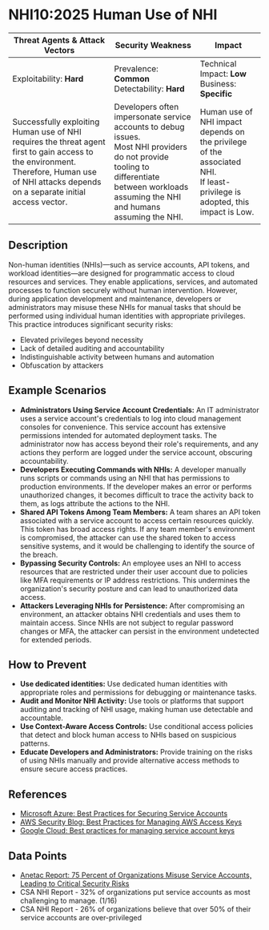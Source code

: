 # NHI10:2025 Human Use of NHI

| Threat Agents & Attack Vectors                    | Security Weakness                                                                                          | Impact                                         |
|---------------------------------------------------|-------------------------------------------------------------------------------------------------------------|------------------------------------------------|
| Exploitability: **Hard**            | Prevalence: **Common**<br>Detectability: **Hard**                       | Technical Impact: **Low**<br>Business: **Specific**     |
| Successfully exploiting Human use of NHI requires the threat agent first to gain access to the environment. Therefore, Human use of NHI attacks depends on a separate initial access vector. | Developers often impersonate service accounts to debug issues.<br>Most NHI providers do not provide tooling to differentiate between workloads assuming the NHI and humans assuming the NHI.      | Human use of NHI impact depends on the privilege of the associated NHI.<br>If least-privilege is adopted, this impact is Low. 

## Description
Non-human identities (NHIs)—such as service accounts, API tokens, and workload identities—are designed for programmatic access to cloud resources and services. They enable applications, services, and automated processes to function securely without human intervention. However, during application development and maintenance, developers or administrators may misuse these NHIs for manual tasks that should be performed using individual human identities with appropriate privileges.
This practice introduces significant security risks: 
- Elevated privileges beyond necessity
 - Lack of detailed auditing and accountability
 - Indistinguishable activity between humans and automation
 - Obfuscation by attackers


## Example Scenarios
- **Administrators Using Service Account Credentials:**  An IT administrator uses a service account's credentials to log into cloud management consoles for convenience. This service account has extensive permissions intended for automated deployment tasks. The administrator now has access beyond their role's requirements, and any actions they perform are logged under the service account, obscuring accountability.
- **Developers Executing Commands with NHIs:** A developer manually runs scripts or commands using an NHI that has permissions to production environments. If the developer makes an error or performs unauthorized changes, it becomes difficult to trace the activity back to them, as logs attribute the actions to the NHI.
- **Shared API Tokens Among Team Members:** A team shares an API token associated with a service account to access certain resources quickly. This token has broad access rights. If any team member's environment is compromised, the attacker can use the shared token to access sensitive systems, and it would be challenging to identify the source of the breach.
- **Bypassing Security Controls:** An employee uses an NHI to access resources that are restricted under their user account due to policies like MFA requirements or IP address restrictions. This undermines the organization's security posture and can lead to unauthorized data access.
- **Attackers Leveraging NHIs for Persistence:** After compromising an environment, an attacker obtains NHI credentials and uses them to maintain access. Since NHIs are not subject to regular password changes or MFA, the attacker can persist in the environment undetected for extended periods.

## How to Prevent
- **Use dedicated identities:** Use dedicated human identities with appropriate roles and permissions for debugging or maintenance tasks.
- **Audit and Monitor NHI Activity:** Use tools or platforms that support auditing and tracking of NHI usage, making human use detectable and accountable.
- **Use Context-Aware Access Controls:** Use conditional access policies that detect and block human access to NHIs based on suspicious patterns.
- **Educate Developers and Administrators:** Provide training on the risks of using NHIs manually and provide alternative access methods to ensure secure access practices.

## References
- [Microsoft Azure: Best Practices for Securing Service Accounts](https://docs.microsoft.com/en-us/azure/security/fundamentals/service-accounts)
- [AWS Security Blog: Best Practices for Managing AWS Access Keys](https://aws.amazon.com/blogs/security/best-practices-for-managing-aws-access-keys/)
- [Google Cloud: Best practices for managing service account keys](https://cloud.google.com/iam/docs/best-practices-for-managing-service-account-keys)


## Data Points
- [Anetac Report: 75 Percent of Organizations Misuse Service Accounts, Leading to Critical Security Risks](https://cioinfluence.com/security/anetac-report-75-percent-of-organizations-misuse-service-accounts-leading-to-critical-security-risks/)
- CSA NHI Report - 32% of organizations put service accounts as most challenging to manage. (1/16)
- CSA NHI Report - 26% of organizations believe that over 50% of their service accounts are over-privileged
